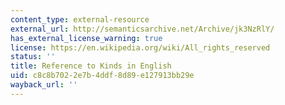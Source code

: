 ```yaml
---
content_type: external-resource
external_url: http://semanticsarchive.net/Archive/jk3NzRlY/
has_external_license_warning: true
license: https://en.wikipedia.org/wiki/All_rights_reserved
status: ''
title: Reference to Kinds in English
uid: c8c8b702-2e7b-4ddf-8d89-e127913bb29e
wayback_url: ''
---
```


